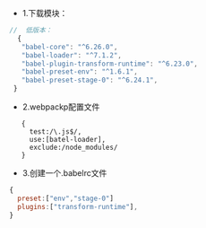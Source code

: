 + 1.下载模块：
 ```javascript
//  低版本：
   {
    "babel-core": "^6.26.0",
    "babel-loader": "^7.1.2",
    "babel-plugin-transform-runtime": "^6.23.0",
    "babel-preset-env": "^1.6.1",
    "babel-preset-stage-0": "^6.24.1",
  }
  ```
 + 2.webpackp配置文件
 ```javascritp
    {
      test:/\.js$/,
      use:[batel-loader],
      exclude:/node_modules/
    }
 ```
 + 3.创建一个.babelrc文件
 ```javascript
 {
   preset:["env","stage-0"]
   plugins:["transform-runtime"],
 }
 ```
